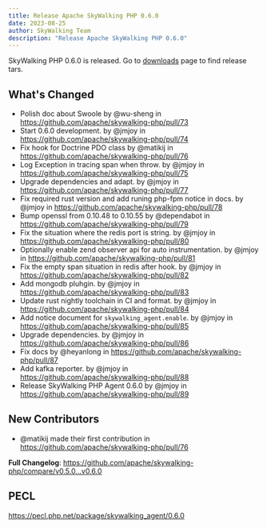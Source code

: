 ```yaml
---
title: Release Apache SkyWalking PHP 0.6.0
date: 2023-08-25
author: SkyWalking Team
description: "Release Apache SkyWalking PHP 0.6.0"
---
```


SkyWalking PHP 0.6.0 is released. Go to [downloads](https://skywalking.apache.org/downloads) page to find release tars.

## What's Changed
* Polish doc about Swoole by @wu-sheng in https://github.com/apache/skywalking-php/pull/73
* Start 0.6.0 development. by @jmjoy in https://github.com/apache/skywalking-php/pull/74
* Fix hook for Doctrine PDO class by @matikij in https://github.com/apache/skywalking-php/pull/76
* Log Exception in tracing span when throw. by @jmjoy in https://github.com/apache/skywalking-php/pull/75
* Upgrade dependencies and adapt. by @jmjoy in https://github.com/apache/skywalking-php/pull/77
* Fix required rust version and add runing php-fpm notice in docs. by @jmjoy in https://github.com/apache/skywalking-php/pull/78
* Bump openssl from 0.10.48 to 0.10.55 by @dependabot in https://github.com/apache/skywalking-php/pull/79
* Fix the situation where the redis port is string. by @jmjoy in https://github.com/apache/skywalking-php/pull/80
* Optionally enable zend observer api for auto instrumentation. by @jmjoy in https://github.com/apache/skywalking-php/pull/81
* Fix the empty span situation in redis after hook. by @jmjoy in https://github.com/apache/skywalking-php/pull/82
* Add mongodb pluhgin. by @jmjoy in https://github.com/apache/skywalking-php/pull/83
* Update rust nightly toolchain in CI and format. by @jmjoy in https://github.com/apache/skywalking-php/pull/84
* Add notice document for `skywalking_agent.enable`. by @jmjoy in https://github.com/apache/skywalking-php/pull/85
* Upgrade dependencies. by @jmjoy in https://github.com/apache/skywalking-php/pull/86
* Fix docs by @heyanlong in https://github.com/apache/skywalking-php/pull/87
* Add kafka reporter. by @jmjoy in https://github.com/apache/skywalking-php/pull/88
* Release SkyWalking PHP Agent 0.6.0 by @jmjoy in https://github.com/apache/skywalking-php/pull/89

## New Contributors
* @matikij made their first contribution in https://github.com/apache/skywalking-php/pull/76

**Full Changelog**: https://github.com/apache/skywalking-php/compare/v0.5.0...v0.6.0

## PECL
https://pecl.php.net/package/skywalking_agent/0.6.0
